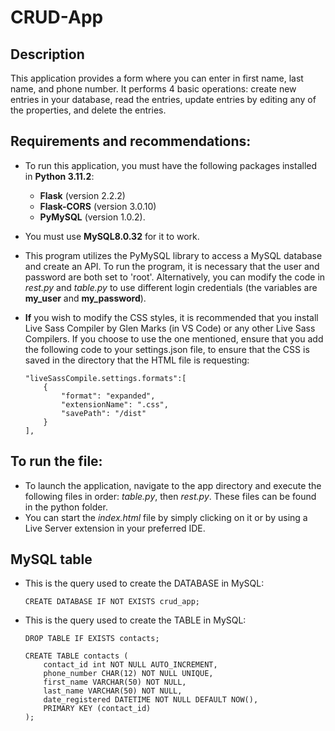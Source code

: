 # CRUD-App

## Description
This application provides a form where you can enter in first name, last name, and phone number. It performs 4 basic operations: create new entries in your database, read the entries, update entries by editing any of the properties, and delete the entries.

## Requirements and recommendations:
-   To run this application, you must have the following packages installed in **Python 3.11.2**: 
    -   **Flask** (version 2.2.2)
    -   **Flask-CORS** (version 3.0.10)
    -   **PyMySQL** (version 1.0.2).
-	You must use **MySQL8.0.32** for it to work.
-   This program utilizes the PyMySQL library to access a MySQL database and create an API. To run the program, it is necessary that the user and password are both set to 'root'. Alternatively, you can modify the code in *rest.py* and *table.py* to use different login credentials (the variables are **my_user** and **my_password**).
-   **If** you wish to modify the CSS styles, it is recommended that you install Live Sass Compiler by Glen Marks (in VS Code) or any other Live Sass Compilers. If you choose to use the one mentioned, ensure that you add the following code to your settings.json file, to ensure that the CSS is saved in the directory that the HTML file is requesting:

        "liveSassCompile.settings.formats":[
            {
                "format": "expanded",
                "extensionName": ".css",
                "savePath": "/dist"
            }
        ],

## To run the file:
-   To launch the application, navigate to the app directory and execute the following files in order: *table.py*, then *rest.py*. These files can be found in the python folder. 
-   You can start the *index.html* file by simply clicking on it or by using a Live Server extension in your preferred IDE.

## MySQL table 
-   This is the query used to create the DATABASE in MySQL:

        CREATE DATABASE IF NOT EXISTS crud_app;

-   This is the query used to create the TABLE in MySQL:

        DROP TABLE IF EXISTS contacts;

        CREATE TABLE contacts (
            contact_id int NOT NULL AUTO_INCREMENT,
            phone_number CHAR(12) NOT NULL UNIQUE,
            first_name VARCHAR(50) NOT NULL,
            last_name VARCHAR(50) NOT NULL,
            date_registered DATETIME NOT NULL DEFAULT NOW(),
            PRIMARY KEY (contact_id)
        );
